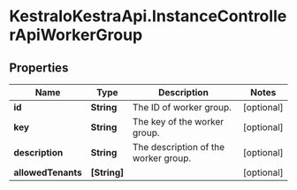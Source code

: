 # KestraIoKestraApi.InstanceControllerApiWorkerGroup

## Properties

Name | Type | Description | Notes
------------ | ------------- | ------------- | -------------
**id** | **String** | The ID of worker group. | [optional] 
**key** | **String** | The key of the worker group. | [optional] 
**description** | **String** | The description of the worker group. | [optional] 
**allowedTenants** | **[String]** |  | [optional] 



